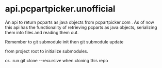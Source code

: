 # api.pcpartpicker.unofficial
An api to return pcparts as java objects from pcpartpicker.com . 
As of now this api has the functionality of retrieving pcparts as java objects, serializing them into files and reading them out.

Remember to git submodule init
then
git submodule update

from project root to initialize submodules.

or..
run git clone --recursive 
when cloning this repo
